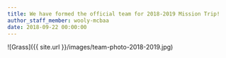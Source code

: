 ```yaml
---
title: We have formed the official team for 2018-2019 Mission Trip!
author_staff_member: wooly-mcbaa
date: 2018-09-22 00:00:00
---
```


![Grass]({{ site.url }}/images/team-photo-2018-2019.jpg)